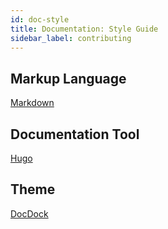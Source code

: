 ```yaml
---
id: doc-style
title: Documentation: Style Guide
sidebar_label: contributing
---
```


## Markup Language

[Markdown](https://daringfireball.net/projects/markdown/syntax)

## Documentation Tool

[Hugo](https://gohugo.io/)

## Theme

[DocDock](http://docdock.netlify.com/)